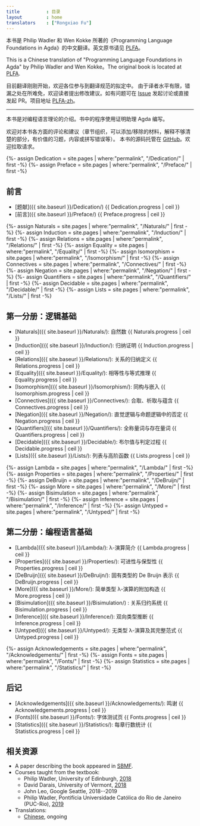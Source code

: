 ```yaml
---
title          : 目录
layout         : home
translators    : ["Rongxiao Fu"]
---
```


本书是 Philip Wadler 和 Wen Kokke 所著的《Programming Language Foundations in Agda》的中文翻译。英文原书请见 [PLFA]。

This is a Chinese translation of "Programming Language Foundations in Agda" by Philip Wadler and Wen Kokke。The original book is located at [PLFA].

目前翻译刚刚开始，欢迎各位参与到翻译规范的拟定中。
由于译者水平有限，错漏之处在所难免，欢迎读者提出修改建议。如有问题可在 [Issue]
发起讨论或直接发起 PR。项目地址 [PLFA-zh]。

---

<!---
This book is an introduction to programming language theory using the
proof assistant Agda.
--->

本书是对编程语言理论的介绍。书中的程序使用证明助理 Agda 编写。

<!---
Comments on all matters---organisation, material to add, material to
remove, parts that require better explanation, good exercises, errors,
and typos---are welcome.  The book repository is on [GitHub].
Pull requests are encouraged.
--->

欢迎对本书各方面的评论和建议（章节组织，可以添加/移除的材料，解释不够清楚的部分，有价值的习题，内容或拼写错误等）。
本书的源码托管在 [GitHub]。欢迎拉取请求。

<!---
Front matter

  - [Dedication]({{ site.baseurl }}/Dedication/)
  - [Preface]({{ site.baseurl }}/Preface/)
--->

{%- assign Dedication = site.pages | where:"permalink", "/Dedication/"  | first -%}
{%- assign Preface = site.pages | where:"permalink", "/Preface/"  | first -%}

## 前言

  - [题献]({{ site.baseurl }}/Dedication/) <span class = "progress" >{{ Dedication.progress | ceil }}</span>
  - [前言]({{ site.baseurl }}/Preface/) <span class = "progress" >{{ Preface.progress | ceil }}</span>

<!---
Part 1: Logical Foundations

  - [Naturals](/Naturals/): Natural numbers
  - [Induction](/Induction/): Proof by induction
  - [Relations](/Relations/): Inductive definition of relations
  - [Equality](/Equality/): Equality and equational reasoning
  - [Isomorphism](/Isomorphism/): Isomorphism and embedding
  - [Connectives](/Connectives/): Conjunction, disjunction, and implication
  - [Negation](/Negation/): Negation, with intuitionistic and classical logic
  - [Quantifiers](/Quantifiers/): Universals and existentials
  - [Decidable](/Decidable/): Booleans and decision procedures
  - [Lists](/Lists/): Lists and higher-order functions
--->

{%- assign Naturals = site.pages | where:"permalink", "/Naturals/"  | first -%}
{%- assign Induction = site.pages | where:"permalink", "/Induction/"  | first -%}
{%- assign Relations = site.pages | where:"permalink", "/Relations/"  | first -%}
{%- assign Equality = site.pages | where:"permalink", "/Equality/"  | first -%}
{%- assign Isomorphism = site.pages | where:"permalink", "/Isomorphism/"  | first -%}
{%- assign Connectives = site.pages | where:"permalink", "/Connectives/"  | first -%}
{%- assign Negation = site.pages | where:"permalink", "/Negation/"  | first -%}
{%- assign Quantifiers = site.pages | where:"permalink", "/Quantifiers/"  | first -%}
{%- assign Decidable = site.pages | where:"permalink", "/Decidable/"  | first -%}
{%- assign Lists = site.pages | where:"permalink", "/Lists/"  | first -%}

## 第一分册：逻辑基础

  - [Naturals]({{ site.baseurl }}/Naturals/): 自然数 <span class = "progress" >{{ Naturals.progress | ceil }}</span>
  - [Induction]({{ site.baseurl }}/Induction/): 归纳证明 <span class = "progress" >{{ Induction.progress | ceil }}</span>
  - [Relations]({{ site.baseurl }}/Relations/): 关系的归纳定义 <span class = "progress" >{{ Relations.progress | ceil }}</span>
  - [Equality]({{ site.baseurl }}/Equality/): 相等性与等式推理 <span class = "progress" >{{ Equality.progress | ceil }}</span>
  - [Isomorphism]({{ site.baseurl }}/Isomorphism/): 同构与嵌入 <span class = "progress" >{{ Isomorphism.progress | ceil }}</span>
  - [Connectives]({{ site.baseurl }}/Connectives/): 合取、析取与蕴含 <span class = "progress" >{{ Connectives.progress | ceil }}</span>
  - [Negation]({{ site.baseurl }}/Negation/): 直觉逻辑与命题逻辑中的否定 <span class = "progress" >{{ Negation.progress | ceil }}</span>
  - [Quantifiers]({{ site.baseurl }}/Quantifiers/): 全称量词与存在量词 <span class = "progress" >{{ Quantifiers.progress | ceil }}</span>
  - [Decidable]({{ site.baseurl }}/Decidable/): 布尔值与判定过程 <span class = "progress" >{{ Decidable.progress | ceil }}</span>
  - [Lists]({{ site.baseurl }}/Lists/): 列表与高阶函数 <span class = "progress" >{{ Lists.progress | ceil }}</span>

<!---
Part 2: Programming Language Foundations

  - [Lambda]({{ site.baseurl }}/Lambda/): Introduction to Lambda Calculus
  - [Properties]({{ site.baseurl }}/Properties/): Progress and Preservation
  - [DeBruijn]({{ site.baseurl }}/DeBruijn/): Inherently typed De Bruijn representation
  - [More]({{ site.baseurl }}/More/): Additional constructs of simply-typed lambda calculus
  - [Bisimulation]({{ site.baseurl }}/Bisimulation/) : Relating reductions systems
  - [Inference]({{ site.baseurl }}/Inference/): Bidirectional type inference
  - [Untyped]({{ site.baseurl }}/Untyped/): Untyped lambda calculus with full normalisation
--->

{%- assign Lambda = site.pages | where:"permalink", "/Lambda/"  | first -%}
{%- assign Properties = site.pages | where:"permalink", "/Properties/"  | first -%}
{%- assign DeBruijn = site.pages | where:"permalink", "/DeBruijn/"  | first -%}
{%- assign More = site.pages | where:"permalink", "/More/"  | first -%}
{%- assign Bisimulation = site.pages | where:"permalink", "/Bisimulation/"  | first -%}
{%- assign Inference = site.pages | where:"permalink", "/Inference/"  | first -%}
{%- assign Untyped = site.pages | where:"permalink", "/Untyped/"  | first -%}

## 第二分册：编程语言基础

  - [Lambda]({{ site.baseurl }}/Lambda/): λ-演算简介 <span class = "progress" >{{ Lambda.progress | ceil }}</span>
  - [Properties]({{ site.baseurl }}/Properties/): 可进性与保型性 <span class = "progress" >{{ Properties.progress | ceil }}</span>
  - [DeBruijn]({{ site.baseurl }}/DeBruijn/): 固有类型的 De Bruijn 表示 <span class = "progress" >{{ DeBruijn.progress | ceil }}</span>
  - [More]({{ site.baseurl }}/More/): 简单类型 λ-演算的附加构造 <span class = "progress" >{{ More.progress | ceil }}</span>
  - [Bisimulation]({{ site.baseurl }}/Bisimulation/) : 关系归约系统 <span class = "progress" >{{ Bisimulation.progress | ceil }}</span>
  - [Inference]({{ site.baseurl }}/Inference/): 双向类型推断 <span class = "progress" >{{ Inference.progress | ceil }}</span>
  - [Untyped]({{ site.baseurl }}/Untyped/): 无类型 λ-演算及其完整范式 <span class = "progress" >{{ Untyped.progress | ceil }}</span>

<!---
Backmatter

  - [Acknowledgements]({{ site.baseurl }}/Acknowledgements/)
  - [Fonts]({{ site.baseurl }}/Fonts/): Test page for fonts
  - [Statistics]({{ site.baseurl }}/Statistics/): Line counts for each chapter
--->

{%- assign Acknowledgements = site.pages | where:"permalink", "/Acknowledgements/"  | first -%}
{%- assign Fonts = site.pages | where:"permalink", "/Fonts/"  | first -%}
{%- assign Statistics = site.pages | where:"permalink", "/Statistics/"  | first -%}

## 后记

  - [Acknowledgements]({{ site.baseurl }}/Acknowledgements/): 鸣谢 <span class = "progress" >{{ Acknowledgements.progress | ceil }}</span>
  - [Fonts]({{ site.baseurl }}/Fonts/): 字体测试页 <span class = "progress" >{{ Fonts.progress | ceil }}</span>
  - [Statistics]({{ site.baseurl }}/Statistics/): 每章行数统计 <span class = "progress" >{{ Statistics.progress | ceil }}</span>

<!---
Related
--->

## 相关资源

  - A paper describing the book appeared in [SBMF][sbmf].
  - Courses taught from the textbook:
    * Philip Wadler, University of Edinburgh,
      [2018](/TSPL/)
    * David Darais, University of Vermont,
      [2018](http://david.darais.com/courses/fa2018-cs295A/)
    * John Leo, Google Seattle, 2018--2019
    * Philip Wadler, Pontifícia Universidade Católica do Rio de Janeiro (PUC-Rio),
      [2019](/PUC/)
  - Translations:
	* [Chinese](https://agda-zh.github.io/PLFA-zh/), ongoing

[wen]: https://github.com/wenkokke
[phil]: https://homepages.inf.ed.ac.uk/wadler/
[GitHub]: https://github.com/plfa/plfa.github.io/
[sbmf]: https://homepages.inf.ed.ac.uk/wadler/topics/agda.html#sbmf
[PLFA]: https://plfa.github.io/
[PLFA-zh]: https://github.com/Agda-zh/PLFA-zh
[Issue]: https://github.com/Agda-zh/plfa-zh/issues
